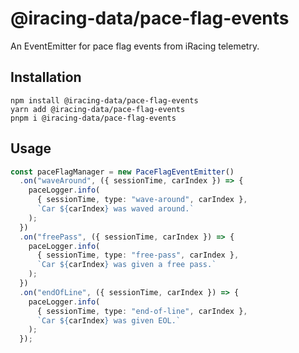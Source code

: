# @iracing-data/pace-flag-events

An EventEmitter for pace flag events from iRacing telemetry.

## Installation

```
npm install @iracing-data/pace-flag-events
yarn add @iracing-data/pace-flag-events
pnpm i @iracing-data/pace-flag-events
```

## Usage

```typescript
const paceFlagManager = new PaceFlagEventEmitter()
  .on("waveAround", ({ sessionTime, carIndex }) => {
    paceLogger.info(
      { sessionTime, type: "wave-around", carIndex },
      `Car ${carIndex} was waved around.`
    );
  })
  .on("freePass", ({ sessionTime, carIndex }) => {
    paceLogger.info(
      { sessionTime, type: "free-pass", carIndex },
      `Car ${carIndex} was given a free pass.`
    );
  })
  .on("endOfLine", ({ sessionTime, carIndex }) => {
    paceLogger.info(
      { sessionTime, type: "end-of-line", carIndex },
      `Car ${carIndex} was given EOL.`
    );
  });
```
